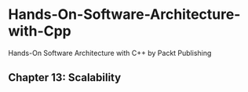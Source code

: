 # Hands-On-Software-Architecture-with-Cpp
Hands-On Software Architecture with C++ by Packt Publishing

## Chapter 13: Scalability
